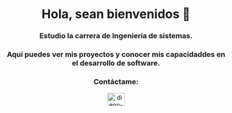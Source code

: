 <h1 align="center">Hola, sean bienvenidos 👋</h1>
<h3 align="center">Estudio la carrera de Ingeniería de sistemas.</h3>
<h3 align="center">Aquí puedes ver mis proyectos y conocer mis capacidaddes en el desarrollo de software.</h3>

<h3 align="center">Contáctame:</h3>
<p align="center">
  <a href="https://linkedin.com/in/diego-moscaiza/" target="blank">
    <img align="center" src="https://raw.githubusercontent.com/rahuldkjain/github-profile-readme-generator/master/src/images/icons/Social/linked-in-alt.svg" alt="diego-moscaiza/" height="30" width="40" />
  </a>
</p>

